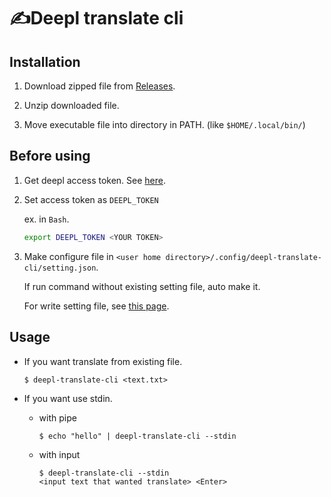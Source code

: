 # ✍️Deepl translate cli

## Installation

1. Download zipped file from [Releases](https://github.com/Omochice/deepl-translate-cli/releases).

2. Unzip downloaded file.

3. Move executable file into directory in PATH. (like `$HOME/.local/bin/`)


## Before using

1. Get deepl access token. See [here](https://www.deepl.com/docs-api).

2. Set access token as `DEEPL_TOKEN`

    ex. in `Bash`.

    ```bash
    export DEEPL_TOKEN <YOUR TOKEN>
    ```

3. Make configure file in `<user home directory>/.config/deepl-translate-cli/setting.json`.

    If run command without existing setting file, auto make it.

    For write setting file, see [this page](https://www.deepl.com/docs-api/translating-text/request/).

## Usage

- If you want translate from existing file.
    ```console
    $ deepl-translate-cli <text.txt>
    ```

- If you want use stdin.
    - with pipe
        ```console
        $ echo "hello" | deepl-translate-cli --stdin
        ```
    - with input
        ```console
        $ deepl-translate-cli --stdin
        <input text that wanted translate> <Enter>
        ```
